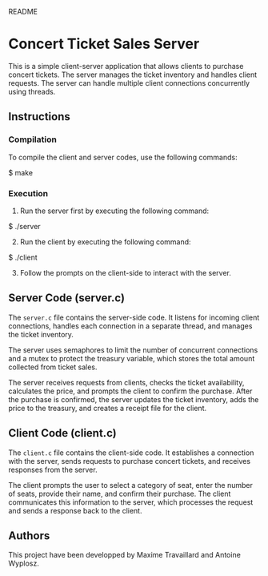 README

# Concert Ticket Sales Server

This is a simple client-server application that allows clients to purchase concert tickets. The server manages the ticket inventory and handles client requests. The server can handle multiple client connections concurrently using threads.

## Instructions

### Compilation

To compile the client and server codes, use the following commands:

$ make

### Execution

1. Run the server first by executing the following command:

$ ./server

2. Run the client by executing the following command:

$ ./client

3. Follow the prompts on the client-side to interact with the server.

## Server Code (server.c)

The `server.c` file contains the server-side code. It listens for incoming client connections, handles each connection in a separate thread, and manages the ticket inventory.

The server uses semaphores to limit the number of concurrent connections and a mutex to protect the treasury variable, which stores the total amount collected from ticket sales.

The server receives requests from clients, checks the ticket availability, calculates the price, and prompts the client to confirm the purchase. After the purchase is confirmed, the server updates the ticket inventory, adds the price to the treasury, and creates a receipt file for the client.

## Client Code (client.c)

The `client.c` file contains the client-side code. It establishes a connection with the server, sends requests to purchase concert tickets, and receives responses from the server.

The client prompts the user to select a category of seat, enter the number of seats, provide their name, and confirm their purchase. The client communicates this information to the server, which processes the request and sends a response back to the client.

## Authors

This project have been developped by Maxime Travaillard and Antoine Wyplosz.

